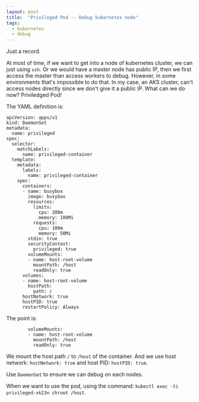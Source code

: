 ```yaml
---
layout: post
title:  "Privileged Pod -- Debug kubernetes node"
tags:
  - kubernetes
  - debug
---
```


Just a record.

At most of time, if we want to get into a node of kubernetes cluster, we can just using `ssh`. Or we would have a master node has public IP, then we first access the master than access workers to debug. However, in some environments that's impossible to do that. In my case, an AKS cluster, can't access nodes directly since we don't give it a public IP. What can we do now? Priviledged Pod!

The YAML definition is:

```
apiVersion: apps/v1
kind: DaemonSet
metadata:
  name: privileged
spec:
  selector:
    matchLabels:
      name: privileged-container
  template:
    metadata:
      labels:
        name: privileged-container
    spec:
      containers:
      - name: busybox
        image: busybox
        resources:
          limits:
            cpu: 200m
            memory: 100Mi
          requests:
            cpu: 100m
            memory: 50Mi
        stdin: true
        securityContext:
          privileged: true
        volumeMounts:
        - name: host-root-volume
          mountPath: /host
          readOnly: true
      volumes:
      - name: host-root-volume
        hostPath:
          path: /
      hostNetwork: true
      hostPID: true
      restartPolicy: Always
```

The point is:

```
        volumeMounts:
        - name: host-root-volume
          mountPath: /host
          readOnly: true
```

We mount the host path `/` to `/host` of the container. And we use host network: `hostNetwork: true` and host PID: `hostPID: true`.

Use `DaemonSet` to ensure we can debug on each nodes.

When we want to use the pod, using the command: `kubectl exec -ti privileged-xk23n chroot /host`.

